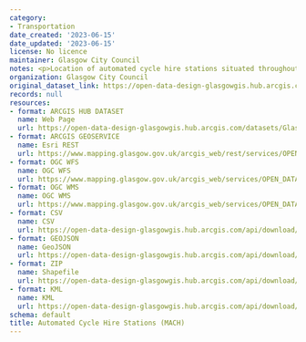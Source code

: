 ```yaml
---
category:
- Transportation
date_created: '2023-06-15'
date_updated: '2023-06-15'
license: No licence
maintainer: Glasgow City Council
notes: <p>Location of automated cycle hire stations situated throughout Glasgow.</p>
organization: Glasgow City Council
original_dataset_link: https://open-data-design-glasgowgis.hub.arcgis.com/datasets/GlasgowGIS::automated-cycle-hire-stations-mach
records: null
resources:
- format: ARCGIS HUB DATASET
  name: Web Page
  url: https://open-data-design-glasgowgis.hub.arcgis.com/datasets/GlasgowGIS::automated-cycle-hire-stations-mach
- format: ARCGIS GEOSERVICE
  name: Esri REST
  url: https://www.mapping.glasgow.gov.uk/arcgis_web/rest/services/OPEN_DATA/MACH_stations/MapServer/0
- format: OGC WFS
  name: OGC WFS
  url: https://www.mapping.glasgow.gov.uk/arcgis_web/services/OPEN_DATA/MACH_stations/MapServer/WFSServer?request=GetCapabilities&service=WFS
- format: OGC WMS
  name: OGC WMS
  url: https://www.mapping.glasgow.gov.uk/arcgis_web/services/OPEN_DATA/MACH_stations/MapServer/WMSServer?request=GetCapabilities&service=WMS
- format: CSV
  name: CSV
  url: https://open-data-design-glasgowgis.hub.arcgis.com/api/download/v1/items/7181e3148cfb4e4f9f95e63f8b0bdd21/csv?layers=0
- format: GEOJSON
  name: GeoJSON
  url: https://open-data-design-glasgowgis.hub.arcgis.com/api/download/v1/items/7181e3148cfb4e4f9f95e63f8b0bdd21/geojson?layers=0
- format: ZIP
  name: Shapefile
  url: https://open-data-design-glasgowgis.hub.arcgis.com/api/download/v1/items/7181e3148cfb4e4f9f95e63f8b0bdd21/shapefile?layers=0
- format: KML
  name: KML
  url: https://open-data-design-glasgowgis.hub.arcgis.com/api/download/v1/items/7181e3148cfb4e4f9f95e63f8b0bdd21/kml?layers=0
schema: default
title: Automated Cycle Hire Stations (MACH)
---
```

